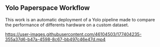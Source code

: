 ## Yolo Paperspace Workflow

This work is an automatic deployment of a Yolo pipeline made to compare the performance of differents hardware on
a custom dataset.



https://user-images.githubusercontent.com/46104503/177404235-355a37d6-b47a-4598-8c67-bb497c46e47d.mp4

